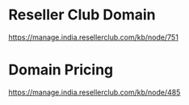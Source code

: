 
# Reseller Club Domain

https://manage.india.resellerclub.com/kb/node/751

# Domain Pricing

https://manage.india.resellerclub.com/kb/node/485


